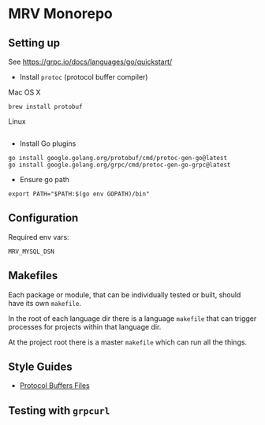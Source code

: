 # MRV Monorepo


## Setting up

See <https://grpc.io/docs/languages/go/quickstart/>

- Install `protoc` (protocol buffer compiler)

Mac OS X

```shell
brew install protobuf 
```

Linux

```shell

```

- Install Go plugins

```shell
go install google.golang.org/protobuf/cmd/protoc-gen-go@latest
go install google.golang.org/grpc/cmd/protoc-gen-go-grpc@latest
```

- Ensure go path 

```shell
export PATH="$PATH:$(go env GOPATH)/bin"
```

## Configuration

Required env vars:

```shell
MRV_MYSQL_DSN
```

## Makefiles

Each package or module, that can be individually tested or built, should have its own `makefile`.

In the root of each language dir there is a language `makefile` that can trigger processes for projects within that 
language dir.

At the project root there is a master `makefile` which can run all the things. 




## Style Guides

- [Protocol Buffers Files](https://developers.google.com/protocol-buffers/docs/style)


## Testing with `grpcurl`

